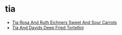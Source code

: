 # tia

 * [Tia Rosa And Ruth Eichners Sweet And Sour Carrots](index/t/tia-rosa-and-ruth-eichners-sweet-and-sour-carrots-367550.json)
 * [Tia And Davids Deep Fried Tortellini](index/t/tia-and-davids-deep-fried-tortellini.json)
